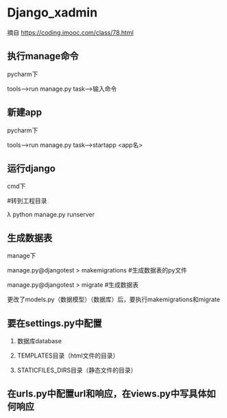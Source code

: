 # Django_xadmin
摘自 https://coding.imooc.com/class/78.html




## 执行manage命令
pycharm下

tools-->run manage.py task-->输入命令


## 新建app
pycharm下

tools-->run manage.py task-->startapp <app名>




## 运行django
cmd下

#转到工程目录

λ python manage.py runserver




## 生成数据表
manage下

manage.py@djangotest > makemigrations  #生成数据表的py文件

manage.py@djangotest > migrate  #生成数据表

更改了models.py（数据模型）（数据库）后，要执行makemigrations和migrate




## 要在settings.py中配置
1. 数据库database

2. TEMPLATES目录（html文件的目录）

3. STATICFILES_DIRS目录（静态文件的目录）




## 在urls.py中配置url和响应，在views.py中写具体如何响应




